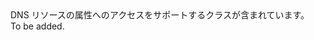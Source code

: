 <Namespace Name="Microsoft.Azure.Management.Dns.Models">
  <Docs>
    <summary>DNS リソースの属性へのアクセスをサポートするクラスが含まれています。</summary> 
    <remarks>To be added.</remarks>
  </Docs>
</Namespace>
